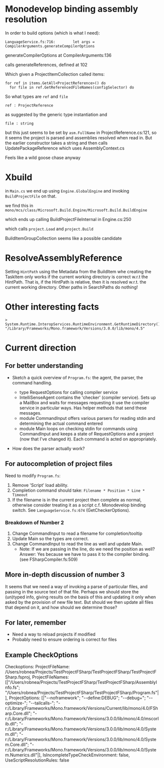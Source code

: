 # Monodevelop binding assembly resolution

In order to build options (which is what I need):

    LanguageService.fs:716:        let args = CompilerArguments.generateCompilerOptions

generateCompilerOptions at CompilerArguments:136

calls generateReferences, defined at 102

Which given a ProjectItemCollection called items:

    for ref in items.GetAll<ProjectReference>() do
      for file in ref.GetReferencedFileNames(configSelector) do

So what types are `ref` and `file`

    ref : ProjectReference

as suggested by the generic type instantiation and
 
    file : string
    
but this just seems to be set by `asm.FullName` in ProjectReference.cs:121, so it seems the project is parsed and assemblies resolved when read in. But the earlier constructor takes a string and then calls UpdatePackageReference which uses AssemblyContext.cs

Feels like a wild goose chase anyway

# Xbuild

in `Main.cs` we end up using `Engine.GlobalEngine` and invoking `BuildProjectFile` on that.

we find this in `mono/mcs/class/Microsoft.Build.Engine/Microsoft.Build.BuildEngine`

which ends up calling BuildProjectFileInternal in Engine.cs:250

which calls `project.Load` and `project.Build`

BuildItemGroupCollection seems like a possible candidate

# ResolveAssemblyReference

Setting ``HintPath`` using the Metadata from the BuildItem whe creating the TaskItem only works if the current working directory is correct w.r.t the HintPath. That is, if the HintPath is relative, then it is resolved w.r.t. the current working directory. Other paths in SearchPaths do nothing!

# Other interesting facts

    > System.Runtime.InteropServices.RuntimeEnvironment.GetRuntimeDirectory() 
    "/Library/Frameworks/Mono.framework/Versions/3.0.0/lib/mono/4.5"
    
    
# Current direction

## For better understanding

* Sketch a quick overview of `Program.fs`: the agent, the parser, the command handling.
  - type RequestOptions for calling compiler service
  - IntelliSenseAgent contains the 'checker' (compiler service). Sets up a MailBox and waits for messages requesting it use the compiler service in particular ways. Has helper methods that send these messages.
  - module CommandInput offers various parsers for reading stdin and determining the actual command entered
  - module Main loops on checking stdin for commands using CommandInput and keeps a state of RequestOptions and a project (now that I've changed it). Each command is acted on appropriately.  

* How does the parser actually work?

## For autocompletion of project files

Need to modify `Program.fs`:

1. Remove 'Script' load ability.
2. Completion command should take: `Filename * Position * Line * Timeout`
3. If the filename is in the current project then complete as normal, otherwise consider treating it as a script c.f. Monodevelop binding switch. See `LanguageService.fs:674` (GetCheckerOptions). 

### Breakdown of Number 2

1. Change CommandInput to read a filename for completion/tooltip
2. Update Main so the types are correct.
3. Change CommandInput to read the line as well and update Main.
   - Note: If we are passing in the line, do we need the position as well?
           Answer: Yes because we have to pass it to the compiler binding. 
                   (see FSharpCompiler.fs:509)


## More in-depth discussion of number 3

It seems that we need a way of invoking a parse of particular files, and passing in the source text of that file. Perhaps we should store the (un)typed info, giving results on the basis of this and updating it only when asked by the provision of new file text. But should we then update all files that depend on it, and how should we determine those?

## For later, remember

* Need a way to reload projects if modified
* Probably need to ensure ordering is correct for files

## Example CheckOptions

Checkoptions: ProjectFileName: /Users/robnea/Projects/TestProjectFSharp/TestProjectFSharp/TestProjectFSharp.fsproj, ProjectFileNames: [|"/Users/robnea/Projects/TestProjectFSharp/TestProjectFSharp/AssemblyInfo.fs";
  "/Users/robnea/Projects/TestProjectFSharp/TestProjectFSharp/Program.fs"|], ProjectOptions: [|"--noframework"; "--define:DEBUG"; "--debug+"; "--optimize-"; "--tailcalls-";
  "-r:/Library/Frameworks/Mono.framework/Versions/Current/lib/mono/4.0/FSharp.Core.dll";
  "-r:/Library/Frameworks/Mono.framework/Versions/3.0.0/lib/mono/4.0/mscorlib.dll";
  "-r:/Library/Frameworks/Mono.framework/Versions/3.0.0/lib/mono/4.0/System.dll";
  "-r:/Library/Frameworks/Mono.framework/Versions/3.0.0/lib/mono/4.0/System.Core.dll";
  "-r:/Library/Frameworks/Mono.framework/Versions/3.0.0/lib/mono/4.0/System.Numerics.dll"|], IsIncompleteTypeCheckEnvironment: false, UseScriptResolutionRules: false
